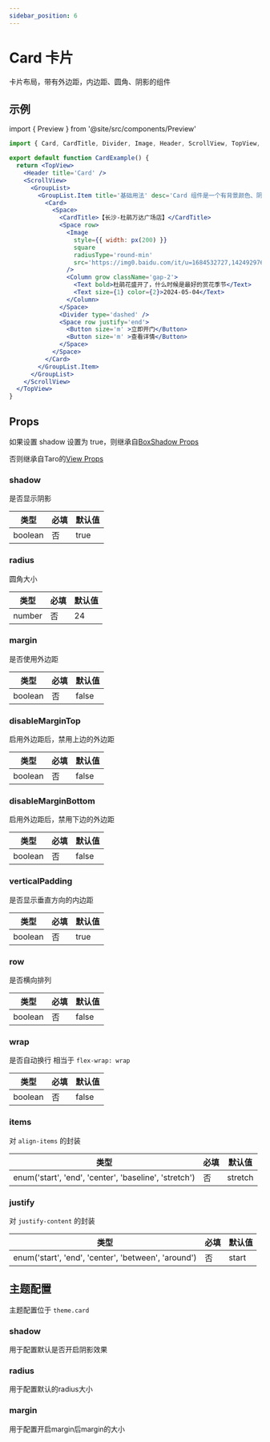 ```yaml
---
sidebar_position: 6
---
```


# Card 卡片

卡片布局，带有外边距，内边距、圆角、阴影的组件

## 示例

import { Preview } from '@site/src/components/Preview'

<Preview name='Card' />

```jsx
import { Card, CardTitle, Divider, Image, Header, ScrollView, TopView, GroupList, Space, Button, px, Column, Text } from '@/duxuiExample'

export default function CardExample() {
  return <TopView>
    <Header title='Card' />
    <ScrollView>
      <GroupList>
        <GroupList.Item title='基础用法' desc='Card 组件是一个有背景颜色、阴影效果、内外边距的容器，其中的内容需要自己编写'>
          <Card>
            <Space>
              <CardTitle>【长沙-杜鹃万达广场店】</CardTitle>
              <Space row>
                <Image
                  style={{ width: px(200) }}
                  square
                  radiusType='round-min'
                  src='https://img0.baidu.com/it/u=1684532727,1424929765&fm=253&app=120&size=w931&n=0&f=JPEG&fmt=auto?sec=1681318800&t=50301360a9bd698d5f29da34ffb5cbb0'
                />
                <Column grow className='gap-2'>
                  <Text bold>杜鹃花盛开了，什么时候是最好的赏花季节</Text>
                  <Text size={1} color={2}>2024-05-04</Text>
                </Column>
              </Space>
              <Divider type='dashed' />
              <Space row justify='end'>
                <Button size='m' >立即开门</Button>
                <Button size='m' >查看详情</Button>
              </Space>
            </Space>
          </Card>
        </GroupList.Item>
      </GroupList>
    </ScrollView>
  </TopView>
}
```

## Props

如果设置 shadow 设置为 true，则继承自[BoxShadow Props](../base/BoxShadow)

否则继承自Taro的[View Props](https://nervjs.github.io/taro-docs/docs/components/viewContainer/view#viewprops)

### shadow

是否显示阴影

| 类型 | 必填 | 默认值 |
| ---- | -------- | ------- |
| boolean | 否 | true |

### radius

圆角大小

| 类型 | 必填 | 默认值 |
| ---- | -------- | ------- |
| number | 否 | 24 |

### margin

是否使用外边距

| 类型 | 必填 | 默认值 |
| ---- | -------- | ------- |
| boolean | 否 | false |

### disableMarginTop

启用外边距后，禁用上边的外边距

| 类型 | 必填 | 默认值 |
| ---- | -------- | ------- |
| boolean | 否 | false |

### disableMarginBottom

启用外边距后，禁用下边的外边距

| 类型 | 必填 | 默认值 |
| ---- | -------- | ------- |
| boolean | 否 | false |

### verticalPadding

是否显示垂直方向的内边距

| 类型 | 必填 | 默认值 |
| ---- | -------- | ------- |
| boolean | 否 | true |

### row

是否横向排列

| 类型 | 必填 | 默认值 |
| ---- | -------- | ------- |
| boolean | 否 | false |

### wrap

是否自动换行 相当于 `flex-wrap: wrap`

| 类型 | 必填 | 默认值 |
| ---- | -------- | ------- |
| boolean | 否 | false |

### items

对 `align-items` 的封装

| 类型 | 必填 | 默认值 |
| ---- | -------- | ------- |
| enum('start', 'end', 'center', 'baseline', 'stretch') | 否 | stretch |

### justify

对 `justify-content` 的封装

| 类型 | 必填 | 默认值 |
| ---- | -------- | ------- |
| enum('start', 'end', 'center', 'between', 'around') | 否 | start |

## 主题配置

主题配置位于 `theme.card`

### shadow

用于配置默认是否开启阴影效果

### radius

用于配置默认的radius大小

### margin

用于配置开启margin后margin的大小